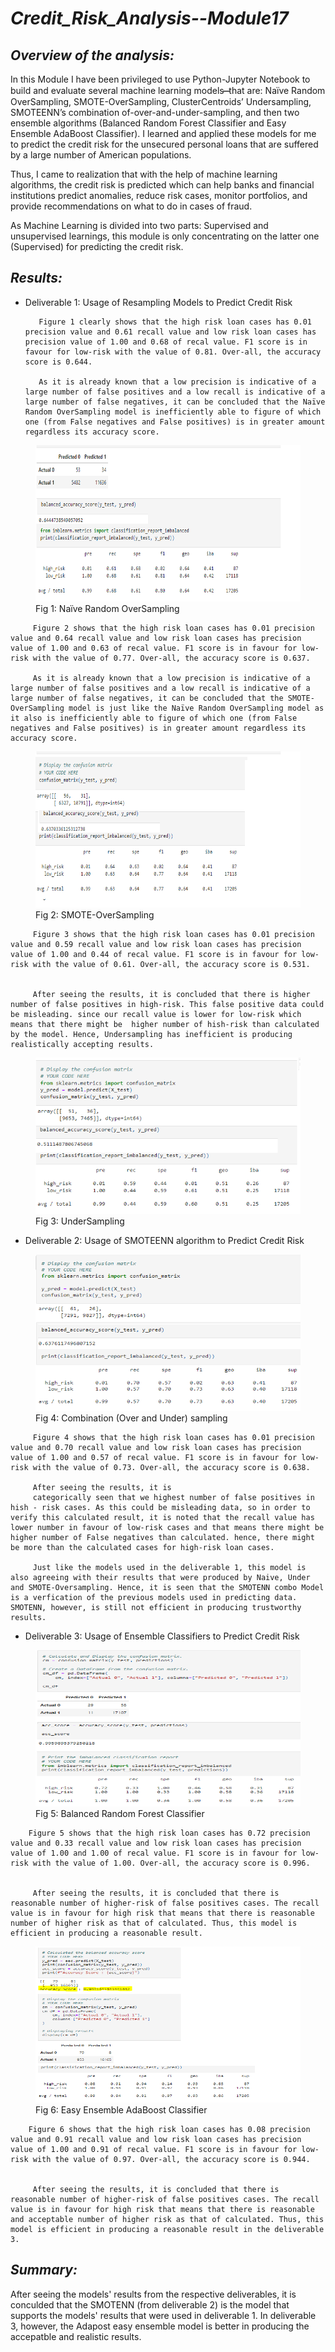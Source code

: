 # ***Credit_Risk_Analysis--Module17***

## ***Overview of the analysis:***

In this Module I have been privileged to use Python-Jupyter Notebook to build and evaluate several machine learning models  ̶̶̶̶  that are: Naïve Random OverSampling, SMOTE-OverSampling, ClusterCentroids’ Undersampling, SMOTEENN’s combination of-over-and-under-sampling, and then two ensemble algorithms (Balanced Random Forest Classifier and Easy Ensemble AdaBoost Classifier). I learned and applied these models for me to predict the credit risk for the unsecured personal loans that are suffered by a large number of American populations. 

Thus, I came to realization that with the help of machine learning algorithms, the credit risk is predicted which can help banks and financial institutions predict anomalies, reduce risk cases, monitor portfolios, and provide recommendations on what to do in cases of fraud.

As Machine Learning is divided into two parts: Supervised and unsupervised learnings, this module is only concentrating on the latter one (Supervised) for predicting the credit risk.

## ***Results:***

- Deliverable 1: Usage of Resampling Models to Predict Credit Risk

         Figure 1 clearly shows that the high risk loan cases has 0.01 precision value and 0.61 recall value and low risk loan cases has precision value of 1.00 and 0.68 of recal value. F1 score is in favour for low-risk with the value of 0.81. Over-all, the accuracy score is 0.644. 

         As it is already known that a low precision is indicative of a large number of false positives and a low recall is indicative of a large number of false negatives, it can be concluded that the Naïve Random OverSampling model is inefficiently able to figure of which one (from False negatives and False positives) is in greater amount regardless its accuracy score. 


<figure>
  <img src="screenshots\NaiveRndmOvrSmpling.png" width="450" height="250">
  <figcaption>Fig 1: Naïve Random OverSampling</figcaption>
</figure>



         Figure 2 shows that the high risk loan cases has 0.01 precision value and 0.64 recall value and low risk loan cases has precision value of 1.00 and 0.63 of recal value. F1 score is in favour for low-risk with the value of 0.77. Over-all, the accuracy score is 0.637. 

         As it is already known that a low precision is indicative of a large number of false positives and a low recall is indicative of a large number of false negatives, it can be concluded that the SMOTE-OverSampling model is just like the Naïve Random OverSampling model as it also is inefficiently able to figure of which one (from False negatives and False positives) is in greater amount regardless its accuracy score. 


<figure>
  <img src="screenshots\SMOTE-Oversampling.png" width="450" height="250">
  <figcaption>Fig 2: SMOTE-OverSampling</figcaption>
</figure>

         Figure 3 shows that the high risk loan cases has 0.01 precision value and 0.59 recall value and low risk loan cases has precision value of 1.00 and 0.44 of recal value. F1 score is in favour for low-risk with the value of 0.61. Over-all, the accuracy score is 0.531. 


         After seeing the results, it is concluded that there is higher number of false positives in high-risk. This false positive data could be misleading. since our recall value is lower for low-risk which means that there might be  higher number of hish-risk than calculated by the model. Hence, Undersampling has inefficient is producing realistically accepting results.  



<figure>
  <img src="screenshots\undrsampling.png" width="450" height="250">
  <figcaption>Fig 3: UnderSampling</figcaption>
</figure>



- Deliverable 2: Usage of SMOTEENN algorithm to Predict Credit Risk


<figure>
  <img src="screenshots\Combination(OverandUnder)sampling.png" width="450" height="250">
  <figcaption>Fig 4: Combination (Over and Under) sampling</figcaption>
</figure>

         Figure 4 shows that the high risk loan cases has 0.01 precision value and 0.70 recall value and low risk loan cases has precision value of 1.00 and 0.57 of recal value. F1 score is in favour for low-risk with the value of 0.73. Over-all, the accuracy score is 0.638. 

         After seeing the results, it is 
         categorically seen that we highest number of false positives in hish - risk cases. As this could be misleading data, so in order to verify this calculated result, it is noted that the recall value has lower number in favour of low-risk cases and that means there might be higher number of False negatives than calculated. hence, there might be more than the calculated cases for high-risk loan cases. 
         
         Just like the models used in the deliverable 1, this model is also agreeing with their results that were produced by Naive, Under and SMOTE-Oversampling. Hence, it is seen that the SMOTENN combo Model is a verfication of the previous models used in predicting data. SMOTENN, however, is still not efficient in producing trustworthy results.



- Deliverable 3: Usage of Ensemble Classifiers to Predict Credit Risk


<figure>
  <img src="screenshots\BalancedRandomForestClassifier.png" width="450" height="250">
  <figcaption>Fig 5: Balanced Random Forest Classifier</figcaption>
</figure>

        Figure 5 shows that the high risk loan cases has 0.72 precision value and 0.33 recall value and low risk loan cases has precision value of 1.00 and 1.00 of recal value. F1 score is in favour for low-risk with the value of 1.00. Over-all, the accuracy score is 0.996. 


         After seeing the results, it is concluded that there is reasonable number of higher-risk of false positives cases. The recall value is in favour for high risk that means that there is reasonable number of higher risk as that of calculated. Thus, this model is efficient in producing a reasonable result. 



<figure>
  <img src="screenshots\Easy-Ensemble-AdaBoost-Classifier.png" width="450" height="250">
  <figcaption>Fig 6: Easy Ensemble AdaBoost Classifier </figcaption>
</figure>

        Figure 6 shows that the high risk loan cases has 0.08 precision value and 0.91 recall value and low risk loan cases has precision value of 1.00 and 0.91 of recal value. F1 score is in favour for low-risk with the value of 0.97. Over-all, the accuracy score is 0.944. 


         After seeing the results, it is concluded that there is reasonable number of higher-risk of false positives cases. The recall value is in favour for high risk that means that there is reasonable and acceptable number of higher risk as that of calculated. Thus, this model is efficient in producing a reasonable result in the deliverable 3.


## ***Summary:***

After seeing the models' results from the respective deliverables, it is conculded that the SMOTENN (from deliverable 2) is the model that supports the models' results that were used in deliverable 1. In deliverable 3, however, the Adapost easy ensemble model is better in producing the accepatble and realistic results. 
